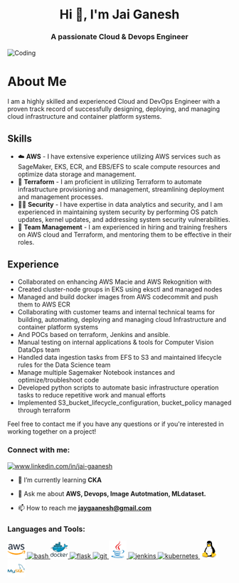 <h1 align="center">Hi 👋, I'm Jai Ganesh</h1>
<h3 align="center">A passionate Cloud & Devops Engineer</h3>
<img align="center" alt="Coding" src="https://octodex.github.com/images/NUX_Octodex.gif">

# About Me

I am a highly skilled and experienced Cloud and DevOps Engineer with a proven track record of successfully designing, deploying, and managing cloud infrastructure and container platform systems.

## Skills

- :cloud: **AWS** - I have extensive experience utilizing AWS services such as SageMaker, EKS, ECR, and EBS/EFS to scale compute resources and optimize data storage and management.
- :hammer: **Terraform** - I am proficient in utilizing Terraform to automate infrastructure provisioning and management, streamlining deployment and management processes.
- :guardsman: **Security** - I have expertise in data analytics and security, and I am experienced in maintaining system security by performing OS patch updates, kernel updates, and addressing system security vulnerabilities.
- :baby: **Team Management** - I am experienced in hiring and training freshers on AWS cloud and Terraform, and mentoring them to be effective in their roles.

## Experience

- Collaborated on enhancing AWS Macie and AWS Rekognition with
- Created cluster-node groups in EKS using eksctl and managed nodes
- Managed and build docker images from AWS codecommit and push them to AWS ECR
- Collaborating with customer teams and internal technical teams for building, automating, deploying and managing cloud Infrastructure and container platform systems
- And POCs based on terraform, Jenkins and ansible.
- Manual testing on internal applications & tools for Computer Vision DataOps team
- Handled data ingestion tasks from EFS to S3 and maintained lifecycle rules for the Data Science team
- Manage multiple Sagemaker Notebook instances and optimize/troubleshoot code
- Developed python scripts to automate basic infrastructure operation tasks to reduce repetitive work and manual efforts
- Implemented S3_bucket_lifecycle_configuration, bucket_policy managed through terraform



Feel free to contact me if you have any questions or if you're interested in working together on a project!



<h3 align="left">Connect with me:</h3><p align="left">
<a href="https://www.linkedin.com/in/jai-gaanesh/" target="blank"><img align="center" src="https://raw.githubusercontent.com/rahuldkjain/github-profile-readme-generator/master/src/images/icons/Social/linked-in-alt.svg" alt="www.linkedin.com/in/jai-gaanesh" height="30" width="40" /></a>
</p>



- 🌱 I’m currently learning **CKA**

- 💬 Ask me about **AWS, Devops, Image Autotmation, MLdataset.**

- 📫 How to reach me **jaygaanesh@gmail.com**


<h3 align="left">Languages and Tools:</h3>
<div align="left">
  <a href="https://aws.amazon.com" target="_blank">
    <img src="https://raw.githubusercontent.com/devicons/devicon/master/icons/amazonwebservices/amazonwebservices-original-wordmark.svg" alt="aws" width="40" height="40"/>
  </a>
  <a href="https://www.gnu.org/software/bash/" target="_blank">
    <img src="https://www.vectorlogo.zone/logos/gnu_bash/gnu_bash-icon.svg" alt="bash" width="40" height="40"/>
  </a>
  <a href="https://www.docker.com/" target="_blank">
    <img src="https://raw.githubusercontent.com/devicons/devicon/master/icons/docker/docker-original-wordmark.svg" alt="docker" width="40" height="40"/>
  </a>
  <a href="https://flask.palletsprojects.com/" target="_blank">
    <img src="https://www.vectorlogo.zone/logos/pocoo_flask/pocoo_flask-icon.svg" alt="flask" width="40" height="40"/>
  </a>
  <a href="https://git-scm.com/" target="_blank">
    <img src="https://www.vectorlogo.zone/logos/git-scm/git-scm-icon.svg" alt="git" width="40" height="40"/>
  </a>
  <a href="https://www.java.com" target="_blank">
    <img src="https://raw.githubusercontent.com/devicons/devicon/master/icons/java/java-original.svg" alt="java" width="40" height="40"/>
  </a>
  <a href="https://www.jenkins.io" target="_blank">
    <img src="https://www.vectorlogo.zone/logos/jenkins/jenkins-icon.svg" alt="jenkins" width="40" height="40"/>
  </a>
  <a href="https://kubernetes.io" target="_blank">
    <img src="https://www.vectorlogo.zone/logos/kubernetes/kubernetes-icon.svg" alt="kubernetes" width="40" height="40"/>
  </a>
  <a href="https://www.linux.org/" target="_blank">
    <img src="https://raw.githubusercontent.com/devicons/devicon/master/icons/linux/linux-original.svg" alt="linux" width="40" height="40"/>
  </a>
  <a href="https://www.mysql.com/" target="_blank">
    <img src="https://raw.githubusercontent.com/devicons/devicon/master/icons/mysql/mysql-original-wordmark.svg" alt="mysql" width="40" height="40"/>
